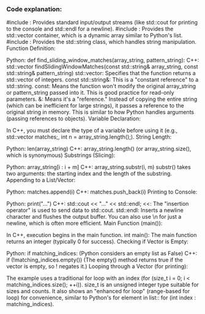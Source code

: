 ### Code explanation:

#include <iostream>: Provides standard input/output streams (like std::cout for printing to the console and std::endl for a newline).
#include <vector>: Provides the std::vector container, which is a dynamic array similar to Python's list.
#include <string>: Provides the std::string class, which handles string manipulation.
Function Definition:

Python: def find_sliding_window_matches(array_string, pattern_string):
C++: std::vector<int> findSlidingWindowMatches(const std::string& array_string, const std::string& pattern_string)
std::vector<int>: Specifies that the function returns a std::vector of integers.
const std::string&: This is a "constant reference" to a std::string.
const: Means the function won't modify the original array_string or pattern_string passed into it. This is good practice for read-only parameters.
&: Means it's a "reference." Instead of copying the entire string (which can be inefficient for large strings), it passes a reference to the original string in memory. This is similar to how Python handles arguments (passing references to objects).
Variable Declaration:

In C++, you must declare the type of a variable before using it (e.g., std::vector<int> matches;, int n = array_string.length();).
String Length:

Python: len(array_string)
C++: array_string.length() (or array_string.size(), which is synonymous)
Substrings (Slicing):

Python: array_string[i : i + m]
C++: array_string.substr(i, m)
substr() takes two arguments: the starting index and the length of the substring.
Appending to a List/Vector:

Python: matches.append(i)
C++: matches.push_back(i)
Printing to Console:

Python: print("...")
C++: std::cout << "..." << std::endl;
<<: The "insertion operator" is used to send data to std::cout.
std::endl: Inserts a newline character and flushes the output buffer. You can also use \n for just a newline, which is often more efficient.
Main Function (main()):

In C++, execution begins in the main function.
int main(): The main function returns an integer (typically 0 for success).
Checking if Vector is Empty:

Python: if matching_indices: (Python considers an empty list as False)
C++: if (!matching_indices.empty()) (The empty() method returns true if the vector is empty, so ! negates it.)
Looping through a Vector (for printing):

The example uses a traditional for loop with an index (for (size_t i = 0; i < matching_indices.size(); ++i)). size_t is an unsigned integer type suitable for sizes and counts.
It also shows an "enhanced for loop" (range-based for loop) for convenience, similar to Python's for element in list:: for (int index : matching_indices).